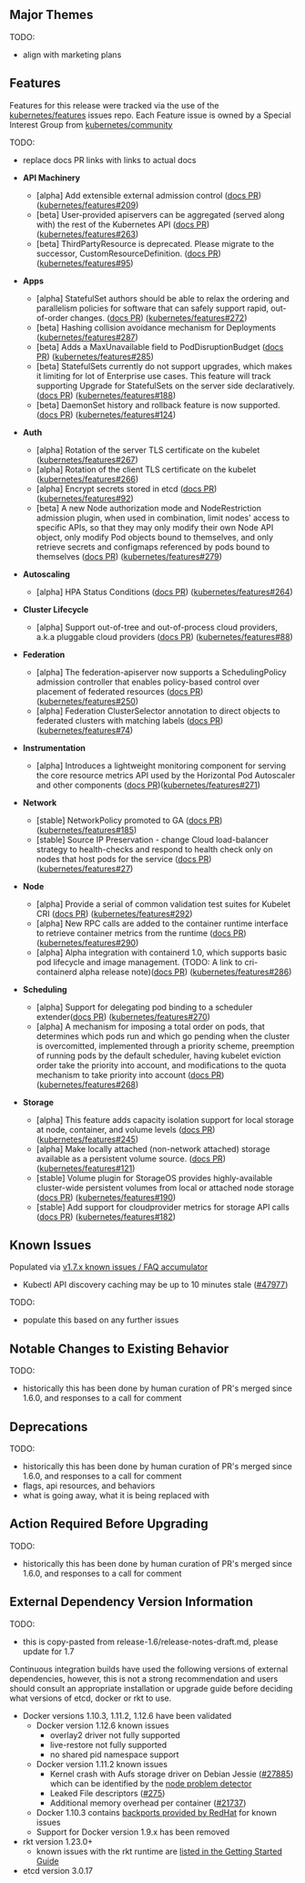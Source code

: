 ## Major Themes

TODO:
- align with marketing plans

## Features

Features for this release were tracked via the use of the [kubernetes/features](https://github.com/kubernetes/features) issues repo.  Each Feature issue is owned by a Special Interest Group from [kubernetes/community](https://github.com/kubernetes/community)

TODO:
- replace docs PR links with links to actual docs

- **API Machinery**
  - [alpha] Add extensible external admission control ([docs PR](https://github.com/kubernetes/kubernetes.github.io/pull/4092)) ([kubernetes/features#209](https://github.com/kubernetes/features/issues/209))
  - [beta] User-provided apiservers can be aggregated (served along with) the rest of the Kubernetes API ([docs PR](https://github.com/kubernetes/kubernetes.github.io/pull/4173)) ([kubernetes/features#263](https://github.com/kubernetes/features/issues/263))
  - [beta] ThirdPartyResource is deprecated. Please migrate to the successor, CustomResourceDefinition. ([docs PR](https://github.com/kubernetes/kubernetes.github.io/pull/4071)) ([kubernetes/features#95](https://github.com/kubernetes/features/issues/95))
- **Apps**
  - [alpha] StatefulSet authors should be able to relax the ordering and parallelism policies for software that can safely support rapid, out-of-order changes. ([docs PR](https://github.com/kubernetes/kubernetes.github.io/pull/4162)) ([kubernetes/features#272](https://github.com/kubernetes/features/issues/272))
  - [beta] Hashing collision avoidance mechanism for Deployments ([kubernetes/features#287](https://github.com/kubernetes/features/issues/287))
  - [beta] Adds a MaxUnavailable field to PodDisruptionBudget ([docs PR](https://github.com/kubernetes/kubernetes.github.io/pull/4140)) ([kubernetes/features#285](https://github.com/kubernetes/features/issues/285))
  - [beta] StatefulSets currently do not support upgrades, which makes it limiting for lot of Enterprise use cases. This feature will track supporting Upgrade for StatefulSets on the server side declaratively. ([docs PR](https://github.com/kubernetes/kubernetes.github.io/pull/4174)) ([kubernetes/features#188](https://github.com/kubernetes/features/issues/188))
  - [beta] DaemonSet history and rollback feature is now supported. ([docs PR](https://github.com/kubernetes/kubernetes.github.io/pull/4098)) ([kubernetes/features#124](https://github.com/kubernetes/features/issues/124))
- **Auth**
  - [alpha] Rotation of the server TLS certificate on the kubelet ([kubernetes/features#267](https://github.com/kubernetes/features/issues/267))
  - [alpha] Rotation of the client TLS certificate on the kubelet ([kubernetes/features#266](https://github.com/kubernetes/features/issues/266))
  - [alpha] Encrypt secrets stored in etcd ([docs PR](https://github.com/kubernetes/kubernetes.github.io/pull/4181)) ([kubernetes/features#92](https://github.com/kubernetes/features/issues/92))
  - [beta] A new Node authorization mode and NodeRestriction admission plugin, when used in combination, limit nodes' access to specific APIs, so that they may only modify their own Node API object, only modify Pod objects bound to themselves, and only retrieve secrets and configmaps referenced by pods bound to themselves ([docs PR](https://github.com/kubernetes/kubernetes.github.io/pull/4077)) ([kubernetes/features#279](https://github.com/kubernetes/features/issues/279))
- **Autoscaling**
  - [alpha] HPA Status Conditions ([docs PR](https://github.com/kubernetes/kubernetes.github.io/pull/4118)) ([kubernetes/features#264](https://github.com/kubernetes/features/issues/264))
- **Cluster Lifecycle**
  - [alpha] Support out-of-tree and out-of-process cloud providers, a.k.a pluggable cloud providers ([docs PR](https://github.com/kubernetes/kubernetes/pull/47934)) ([kubernetes/features#88](https://github.com/kubernetes/features/issues/88))
- **Federation**
  - [alpha] The federation-apiserver now supports a SchedulingPolicy admission controller that enables policy-based control over placement of federated resources ([docs PR](https://github.com/kubernetes/kubernetes.github.io/pull/4075)) ([kubernetes/features#250](https://github.com/kubernetes/features/issues/250))
  - [alpha] Federation ClusterSelector annotation to direct objects to federated clusters with matching labels ([docs PR](https://github.com/kubernetes/kubernetes.github.io/pull/4214)) ([kubernetes/features#74](https://github.com/kubernetes/features/issues/74))
- **Instrumentation**
  - [alpha] Introduces a lightweight monitoring component for serving the core resource metrics API used by the Horizontal Pod Autoscaler and other components ([docs PR](https://github.com/kubernetes/community/blob/master/contributors/design-proposals/metrics-server.md))([kubernetes/features#271](https://github.com/kubernetes/features/issues/271))
- **Network**
  - [stable] NetworkPolicy promoted to GA ([docs PR](https://github.com/kubernetes/kubernetes.github.io/pull/4003))([kubernetes/features#185](https://github.com/kubernetes/features/issues/185))
  - [stable] Source IP Preservation - change Cloud load-balancer strategy to health-checks and respond to health check only on nodes that host pods for the service ([docs PR](https://github.com/kubernetes/kubernetes.github.io/pull/4093)) ([kubernetes/features#27](https://github.com/kubernetes/features/issues/27))
- **Node**
  - [alpha] Provide a serial of common validation test suites for Kubelet CRI ([docs PR](https://github.com/kubernetes/community/pull/725)) ([kubernetes/features#292](https://github.com/kubernetes/features/issues/292))
  - [alpha] New RPC calls are added to the container runtime interface to retrieve container metrics from the runtime ([docs PR](https://github.com/kubernetes/kubernetes/pull/45614))([kubernetes/features#290](https://github.com/kubernetes/features/issues/290))
  - [alpha] Alpha integration with containerd 1.0, which supports basic pod lifecycle and image management. (TODO: A link to cri-containerd alpha release note)([docs PR](https://github.com/kubernetes-incubator/cri-containerd/blob/master/docs/proposal.md)) ([kubernetes/features#286](https://github.com/kubernetes/features/issues/286))
- **Scheduling**
  - [alpha] Support for delegating pod binding to a scheduler extender([docs PR](https://github.com/kubernetes/kubernetes/pull/41447)) ([kubernetes/features#270](https://github.com/kubernetes/features/issues/270))
  - [alpha] A mechanism for imposing a total order on pods, that determines which pods run and which go pending when the cluster is overcomitted, implemented through a priority scheme, preemption of running pods by the default scheduler, having kubelet eviction order take the priority into account, and modifications to the quota mechanism to take priority into account ([docs PR](https://github.com/kubernetes/kubernetes/pull/41447))([kubernetes/features#268](https://github.com/kubernetes/features/issues/268))
- **Storage**
  - [alpha] This feature adds capacity isolation support for local storage at node, container, and volume levels ([docs PR](https://github.com/kubernetes/kubernetes.github.io/pull/4145)) ([kubernetes/features#245](https://github.com/kubernetes/features/issues/245))
  - [alpha] Make locally attached (non-network attached) storage available as a persistent volume source. ([docs PR](https://github.com/kubernetes/kubernetes.github.io/pull/4050)) ([kubernetes/features#121](https://github.com/kubernetes/features/issues/121))
  - [stable] Volume plugin for StorageOS provides highly-available cluster-wide persistent volumes from local or attached node storage ([docs PR](https://github.com/kubernetes/kubernetes.github.io/pull/4095)) ([kubernetes/features#190](https://github.com/kubernetes/features/issues/190))
  - [stable] Add support for cloudprovider metrics for storage API calls ([docs PR](https://github.com/kubernetes/kubernetes.github.io/pull/4138)) ([kubernetes/features#182](https://github.com/kubernetes/features/issues/182))

## Known Issues

Populated via [v1.7.x known issues / FAQ accumulator](https://github.com/kubernetes/kubernetes/issues/46733)

- Kubectl API discovery caching may be up to 10 minutes stale ([#47977](https://github.com/kubernetes/kubernetes/issues/47977))

TODO:
- populate this based on any further issues

## Notable Changes to Existing Behavior

TODO:
- historically this has been done by human curation of PR's merged since 1.6.0, and responses to a call for comment

## Deprecations

TODO:
- historically this has been done by human curation of PR's merged since 1.6.0, and responses to a call for comment
- flags, api resources, and behaviors
- what is going away, what it is being replaced with

## Action Required Before Upgrading

TODO:
- historically this has been done by human curation of PR's merged since 1.6.0, and responses to a call for comment

## External Dependency Version Information

TODO:
- this is copy-pasted from release-1.6/release-notes-draft.md, please update for 1.7

Continuous integration builds have used the following versions of external dependencies, however, this is not a strong recommendation and users should consult an appropriate installation or upgrade guide before deciding what versions of etcd, docker or rkt to use.

* Docker versions 1.10.3, 1.11.2, 1.12.6 have been validated
  * Docker version 1.12.6 known issues
    * overlay2 driver not fully supported
    * live-restore not fully supported
    * no shared pid namespace support
  * Docker version 1.11.2 known issues
    * Kernel crash with Aufs storage driver on Debian Jessie ([#27885](https://github.com/kubernetes/kubernetes/issues/27885))
      which can be identified by the [node problem detector](http://kubernetes.io/docs/admin/node-problem/)
    * Leaked File descriptors ([#275](https://github.com/docker/containerd/issues/275))
    * Additional memory overhead per container ([#21737](https://github.com/docker/docker/issues/21737))
  * Docker 1.10.3 contains [backports provided by RedHat](https://github.com/docker/docker/compare/v1.10.3...runcom:docker-1.10.3-stable) for known issues
  * Support for Docker version 1.9.x has been removed
* rkt version 1.23.0+
  * known issues with the rkt runtime are [listed in the Getting Started Guide](http://kubernetes.io/docs/getting-started-guides/rkt/notes/)
* etcd version 3.0.17
